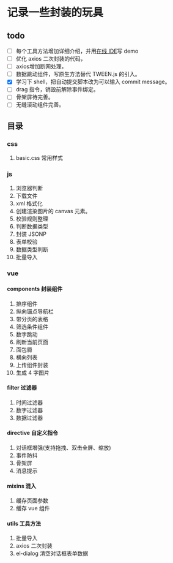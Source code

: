 # 记录一些封装的玩具

## todo

- [ ] 每个工具方法增加详细介绍，并用[在线 IDE](http://jsrun.net/)写 demo
- [ ] 优化 axios 二次封装的代码，
- [ ] axios增加断网处理，
- [ ] 数据跳动组件，写原生方法替代 TWEEN.js 的引入。
- [x] 学习下 shell，把自动提交脚本改为可以输入 commit message。
- [ ] drag 指令，销毁前解除事件绑定。
- [ ] 骨架屏待完善。
- [ ] 无缝滚动组件完善。
## 目录

### css

1. basic.css 常用样式

### js

1. 浏览器判断
2. 下载文件
3. xml 格式化
4. 创建渲染图片的 canvas 元素。
5. 校验规则整理
6. 判断数据类型
7. 封装 JSONP
8. 表单校验
9. 数据类型判断
10. 批量导入
### vue

#### components 封装组件

1. 排序组件
2. 纵向锚点导航栏
3. 带分页的表格
4. 筛选条件组件
5. 数字跳动
6. 刷新当前页面
7. 面包屑
8. 横向列表
9. 上传组件封装
10. 生成 4 字图片

#### filter 过滤器

1. 时间过滤器
2. 数字过滤器
3. 数据过滤器

#### directive 自定义指令

1. 对话框增强(支持拖拽、双击全屏、缩放)
2. 事件防抖
3. 骨架屏
4. 消息提示

#### mixins 混入

1. 缓存页面参数
2. 缓存 vue 组件

#### utils 工具方法

1. 批量导入
2. axios 二次封装
3. el-dialog 清空对话框表单数据

